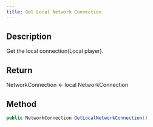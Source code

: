 ```yaml
---
title: Get Local Network Connection
---
```


## Description

Get the local connection(Local player).

## Return

NetworkConnection <- local NetworkConnection

## Method

```cs
public NetworkConnection GetLocalNetworkConnection()
```
